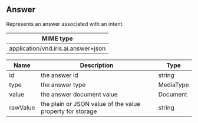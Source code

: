 ## Answer

Represents an answer associated with an intent.

| MIME type                                 |
|-------------------------------------------|
| application/vnd.iris.ai.answer+json |

| Name                     | Description                                               | Type                       |
|--------------------------|-----------------------------------------------------------|----------------------------|
| id                       | the answer id                                             | string                     |
| type                     | the answer type                                           | MediaType                  |
| value                    | the answer document value                                 | Document                   |
| rawValue                 | the plain or JSON value of the value property for storage | string                     |